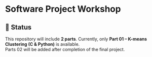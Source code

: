 # Software Project Workshop  

## 📌 Status  
This repository will include **2 parts**.
Currently, only **Part 01 – K-means Clustering (C & Python)** is available.  
Parts 02 will be added after completion of the final project.  
